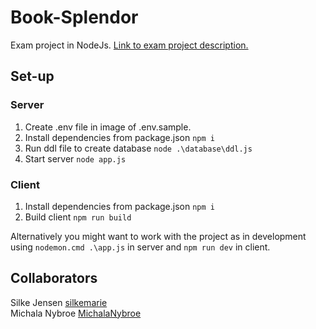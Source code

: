# Book-Splendor
Exam project in NodeJs.
[Link to exam project description.](https://docs.google.com/document/d/1j1CeNNemhCCEhuVvSgk5E1cxRZFJT5AY8TkRGTp2428/edit#)


## Set-up

### Server
1. Create .env file in image of .env.sample.
2. Install dependencies from package.json `npm i`
3. Run ddl file to create database `node .\database\ddl.js`
4. Start server `node app.js`

### Client
1. Install dependencies from package.json `npm i`
2. Build client `npm run build`

Alternatively you might want to work with the project as in development using `nodemon.cmd .\app.js` in server and `npm run dev` in client.

## Collaborators
Silke Jensen [silkemarie](https://github.com/silkemarie)  
Michala Nybroe [MichalaNybroe](https://github.com/MichalaNybroe)  

